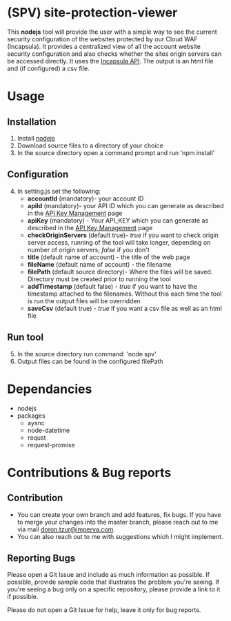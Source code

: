 # (SPV) site-protection-viewer
This **nodejs** tool will provide the user with a simple way to see the current security configuration of the websites protected by our Cloud WAF (Incapsula). It provides a centralized view of all the account website security configuration and also checks whether the sites origin servers can be accessed directly. It uses the [Incapsula API](https://docs.incapsula.com/Content/API/api.htm).
The output is an html file and (if configured) a csv file.


# Usage
## Installation
1. Install [nodejs](https://nodejs.org/en/download/)
2. Download source files to a directory of your choice
3. In the source directory open a command prompt and run 'npm install'
## Configuration
4. In setting.js set the following:
   - **accountId** (mandatory)- your account ID
   - **apiId** (mandatory)- your API ID which you can generate as described in the [API Key Management](https://docs.incapsula.com/Content/management-console-and-settings/api-keys.htm) page
   - **apiKey** (mandatory) - Your API_KEY which you can generate as described in the [API Key Management](https://docs.incapsula.com/Content/management-console-and-settings/api-keys.htm) page
   - **checkOriginServers** (default true)- *true* if you want to check origin server access, running of the tool will take longer, depending on number of origin servers; *false* if you don't
   - **title** (default name of account) - the title of the web page
   - **fileName** (default name of account) - the filename
   - **filePath** (default source directory)- Where the files will be saved. Directory must be created prior to running the tool
   - **addTimestamp** (default false) - *true* if you want to have the timestamp attached to the filenames. Without this each time the tool is run the output files will be overridden
   - **saveCsv** (default true) - *true* if you want a csv file as well as an html file
## Run tool
5.  In the source directory run command: 'node spv'
6.  Output files can be found in the configured filePath

# Dependancies
- nodejs
- packages
  - aysnc
  - node-datetime
  - requst
  - request-promise
  
# Contributions & Bug reports
## Contribution
- You can create your own branch and add features, fix bugs.
If you have to merge your changes into the master branch, please reach out to me via mail doron.tzur@imperva.com.
- You can also reach out to me with suggestions which I might implement.

## Reporting Bugs
Please open a Git Issue and include as much information as possible. If possible, provide sample code that illustrates the problem you're seeing. If you're seeing a bug only on a specific repository, please provide a link to it if possible.

Please do not open a Git Issue for help, leave it only for bug reports.
